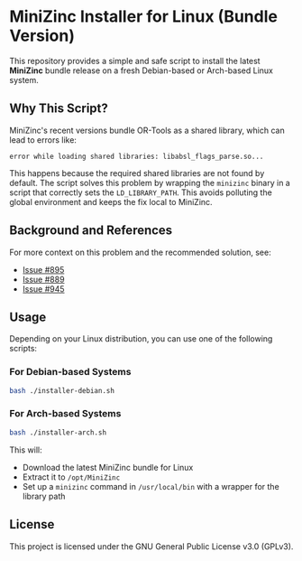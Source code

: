 # MiniZinc Installer for Linux (Bundle Version)

This repository provides a simple and safe script to install the latest **MiniZinc** bundle release on a fresh Debian-based or Arch-based Linux system.

## Why This Script?

MiniZinc's recent versions bundle OR-Tools as a shared library, which can lead to errors like:

```
error while loading shared libraries: libabsl_flags_parse.so...
```

This happens because the required shared libraries are not found by default. The script solves this problem by wrapping the `minizinc` binary in a script that correctly sets the `LD_LIBRARY_PATH`. This avoids polluting the global environment and keeps the fix local to MiniZinc.

## Background and References

For more context on this problem and the recommended solution, see:
- [Issue #895](https://github.com/MiniZinc/libminizinc/issues/895)
- [Issue #889](https://github.com/MiniZinc/libminizinc/issues/889)
- [Issue #945](https://github.com/MiniZinc/libminizinc/issues/945)

## Usage

Depending on your Linux distribution, you can use one of the following scripts:

### For Debian-based Systems
```bash
bash ./installer-debian.sh
```
### For Arch-based Systems
```bash
bash ./installer-arch.sh
```

This will:
- Download the latest MiniZinc bundle for Linux
- Extract it to `/opt/MiniZinc`
- Set up a `minizinc` command in `/usr/local/bin` with a wrapper for the library path

## License

This project is licensed under the GNU General Public License v3.0 (GPLv3).
